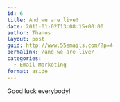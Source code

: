 ```yaml
---
id: 6
title: And we are live!
date: 2011-01-02T13:08:15+00:00
author: Thanos
layout: post
guid: http://www.55emails.com/?p=4
permalink: /and-we-are-live/
categories:
  - Email Marketing
format: aside
---
```

Good luck everybody!